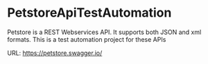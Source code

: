 # PetstoreApiTestAutomation
Petstore is a REST Webservices API. It supports both JSON and xml formats. This is a test automation project for these APIs

URL: https://petstore.swagger.io/
